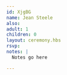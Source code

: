 ```yaml
---
id: XjgBG
name: Jean Steele
also:
adult: 1
children: 0
layout: ceremony.hbs
rsvp:
notes: |
  Notes go here

---
```

